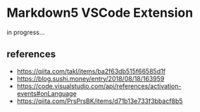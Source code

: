 # Markdown5 VSCode Extension
in progress...

## references
- https://qiita.com/takl/items/ba2f63db515f66585d1f
- https://blog.sushi.money/entry/2018/08/18/163959
- https://code.visualstudio.com/api/references/activation-events#onLanguage
- https://qiita.com/PrsPrsBK/items/d71b13e733f3bbacf8b5
